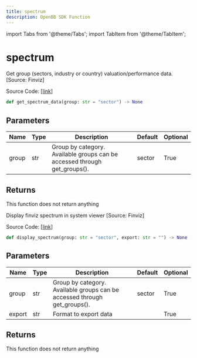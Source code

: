 ```yaml
---
title: spectrum
description: OpenBB SDK Function
---
```


import Tabs from '@theme/Tabs';
import TabItem from '@theme/TabItem';

# spectrum

<Tabs>
<TabItem value="model" label="Model" default>

Get group (sectors, industry or country) valuation/performance data. [Source: Finviz]

Source Code: [[link](https://github.com/OpenBB-finance/OpenBBTerminal/tree/main/openbb_terminal/economy/finviz_model.py#L168)]

```python
def get_spectrum_data(group: str = "sector") -> None
```
## Parameters

| Name | Type | Description | Default | Optional |
| ---- | ---- | ----------- | ------- | -------- |
| group | str | Group by category. Available groups can be accessed through get_groups(). | sector | True |

## Returns

This function does not return anything



</TabItem>
<TabItem value="view" label="View">

Display finviz spectrum in system viewer [Source: Finviz]

Source Code: [[link](https://github.com/OpenBB-finance/OpenBBTerminal/tree/main/openbb_terminal/economy/finviz_view.py#L111)]

```python
def display_spectrum(group: str = "sector", export: str = "") -> None
```
## Parameters

| Name | Type | Description | Default | Optional |
| ---- | ---- | ----------- | ------- | -------- |
| group | str | Group by category. Available groups can be accessed through get_groups(). | sector | True |
| export | str | Format to export data |  | True |

## Returns

This function does not return anything



</TabItem>
</Tabs>